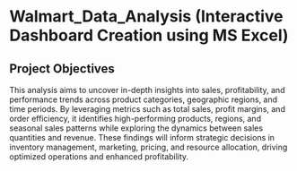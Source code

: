 # Walmart_Data_Analysis (Interactive Dashboard Creation using MS Excel)

## Project Objectives 
This analysis aims to uncover in-depth insights into sales, profitability, and performance trends across product categories, geographic regions, and time periods. By leveraging metrics such as total sales, profit margins, and order efficiency, it identifies high-performing products, regions, and seasonal sales patterns while exploring the dynamics between sales quantities and revenue. These findings will inform strategic decisions in inventory management, marketing, pricing, and resource allocation, driving optimized operations and enhanced profitability.



